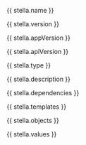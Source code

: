 {{ stella.name }}

{{ stella.version }}

{{ stella.appVersion }}

{{ stella.apiVersion }}

{{ stella.type }}

{{ stella.description }}

{{ stella.dependencies }}

{{ stella.templates }}

{{ stella.objects }}

{{ stella.values }}
